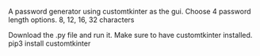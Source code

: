 A password generator using customtkinter as the gui. Choose 4 password length options. 8, 12, 16, 32 characters

Download the .py file and run it. Make sure to have customtkinter installed. 
pip3 install customtkinter
